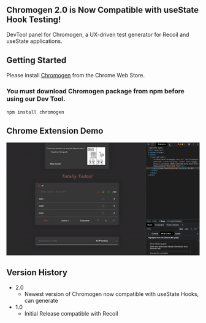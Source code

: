 ## Chromogen 2.0 is Now Compatible with useState Hook Testing!

DevTool panel for Chromogen, a UX-driven test generator for Recoil and useState applications.


## Getting Started
Please install [Chromogen](#https://chrome.google.com/webstore/detail/chromogen/cciblhdjhpdbpeenlnnhccooheamamnd) from the Chrome Web Store.


### You must download Chromogen package from npm before using our Dev Tool.

```
npm install chromogen
``` 


## Chrome Extension Demo

 
![devtool](../assets/devtool.gif)


## Version History

* 2.0
    * Newest version of Chromogen now compatible with useState Hooks, can generate 
* 1.0
    * Initial Release compatible with Recoil